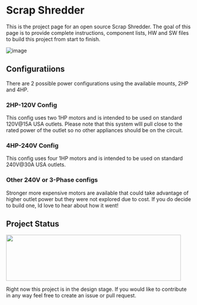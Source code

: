 # Scrap Shredder
This is the project page for an open source Scrap Shredder. The goal of this page is to provide complete instructions, component lists, HW and SW files to build this project from start to finish.

![image](https://github.com/user-attachments/assets/2a41bedd-9510-40d3-8586-fb8a7664874d)


## Configuratiions
There are 2 possible power configurations using the available mounts, 2HP and 4HP. 

### 2HP-120V Config
This config uses two 1HP motors and is intended to be used on standard 120V@15A USA outlets. Please note that this system wIll pull close to the rated power of the outlet so no other appliances should be on the circuit.

### 4HP-240V Config
This config uses four 1HP motors and is intended to be used on standard 240V@30A USA outlets.

### Other 240V or 3-Phase configs
Stronger more expensive motors are available that could take advantage of higher outlet power but they were not explored due to cost. If you do decide to build one, Id love to hear about how it went!



## Project Status

<img src="https://github.com/offbyfour/DC_Supply_5p5kW/assets/124545095/4eff57e3-ac06-48fe-8114-b59e78c0e51f" width="475" height="125" /> 

Right now this project is in the design stage. If you would like to contribute in any way feel free to create an issue or pull request. 
